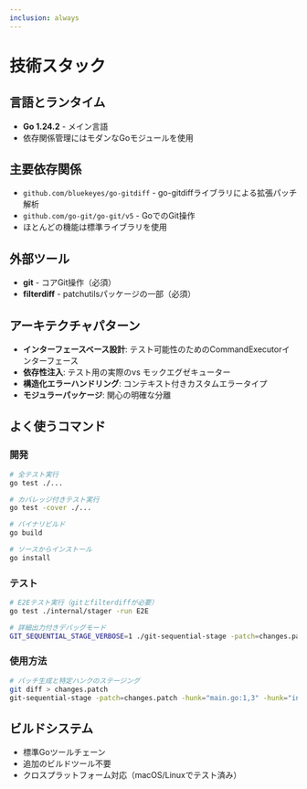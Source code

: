 ```yaml
---
inclusion: always
---
```


# 技術スタック

## 言語とランタイム
- **Go 1.24.2** - メイン言語
- 依存関係管理にはモダンなGoモジュールを使用

## 主要依存関係
- `github.com/bluekeyes/go-gitdiff` - go-gitdiffライブラリによる拡張パッチ解析
- `github.com/go-git/go-git/v5` - GoでのGit操作
- ほとんどの機能は標準ライブラリを使用

## 外部ツール
- **git** - コアGit操作（必須）
- **filterdiff** - patchutilsパッケージの一部（必須）

## アーキテクチャパターン
- **インターフェースベース設計**: テスト可能性のためのCommandExecutorインターフェース
- **依存性注入**: テスト用の実際のvs モックエグゼキューター
- **構造化エラーハンドリング**: コンテキスト付きカスタムエラータイプ
- **モジュラーパッケージ**: 関心の明確な分離

## よく使うコマンド

### 開発
```bash
# 全テスト実行
go test ./...

# カバレッジ付きテスト実行
go test -cover ./...

# バイナリビルド
go build

# ソースからインストール
go install
```

### テスト
```bash
# E2Eテスト実行（gitとfilterdiffが必要）
go test ./internal/stager -run E2E

# 詳細出力付きデバッグモード
GIT_SEQUENTIAL_STAGE_VERBOSE=1 ./git-sequential-stage -patch=changes.patch -hunk="file.go:1,3"
```

### 使用方法
```bash
# パッチ生成と特定ハンクのステージング
git diff > changes.patch
git-sequential-stage -patch=changes.patch -hunk="main.go:1,3" -hunk="internal/stager/stager.go:2,4,5"
```

## ビルドシステム
- 標準Goツールチェーン
- 追加のビルドツール不要
- クロスプラットフォーム対応（macOS/Linuxでテスト済み）